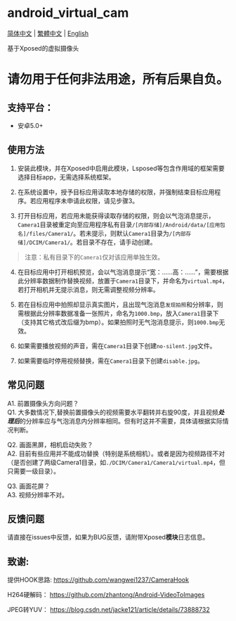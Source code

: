 # android_virtual_cam

[简体中文](./README.md) | [繁體中文](./README_tc.md) | [English](./README_en.md)

基于Xposed的虚拟摄像头

# 请勿用于任何非法用途，所有后果自负。

## 支持平台：

- 安卓5.0+

## 使用方法

1. 安装此模块，并在Xposed中启用此模块，Lsposed等包含作用域的框架需要选择目标app，无需选择系统框架。
   
2. 在系统设置中，授予目标应用读取本地存储的权限，并强制结束目标应用程序。若应用程序未申请此权限，请见步骤3。
   
3. 打开目标应用，若应用未能获得读取存储的权限，则会以气泡消息提示，`Camera1`目录被重定向至应用程序私有目录`/[内部存储]/Android/data/[应用包名]/files/Camera1/`。若未提示，则默认`Camera1`目录为`/[内部存储]/DCIM/Camera1/`。若目录不存在，请手动创建。

> 注意：私有目录下的`Camera1`仅对该应用单独生效。

4. 在目标应用中打开相机预览，会以气泡消息提示“宽：……高：……”，需要根据此分辨率数据制作替换视频，放置于`Camera1`目录下，并命名为`virtual.mp4`，若打开相机并无提示消息，则无需调整视频分辨率。
   
5. 若在目标应用中拍照却显示真实图片，且出现气泡消息`发现拍照`和分辨率，则需根据此分辨率数据准备一张照片，命名为`1000.bmp`，放入`Camera1`目录下（支持其它格式改后缀为bmp）。如果拍照时无气泡消息提示，则`1000.bmp`无效。
   
6. 如果需要播放视频的声音，需在`Camera1`目录下创建`no-silent.jpg`文件。
   
7. 如果需要临时停用视频替换，需在`Camera1`目录下创建`disable.jpg`。


## 常见问题

A1. 前置摄像头方向问题？  
Q1. 大多数情况下,替换前置摄像头的视频需要水平翻转并右旋90度，并且视频***处理后***的分辨率应与气泡消息内分辨率相同。但有时这并不需要，具体请根据实际情况判断。


Q2. 画面黑屏，相机启动失败？  
A2. 目前有些应用并不能成功替换（特别是系统相机）。或者是因为视频路径不对（是否创建了两级Camera1目录，如`./DCIM/Camera1/Camera1/virtual.mp4`，但只需要一级目录）。


Q3. 画面花屏？  
A3. 视频分辨率不对。

## 反馈问题

请直接在issues中反馈，如果为BUG反馈，请附带Xposed**模块**日志信息。


## 致谢:

提供HOOK思路: https://github.com/wangwei1237/CameraHook  

H264硬解码： https://github.com/zhantong/Android-VideoToImages  

JPEG转YUV： https://blog.csdn.net/jacke121/article/details/73888732  
